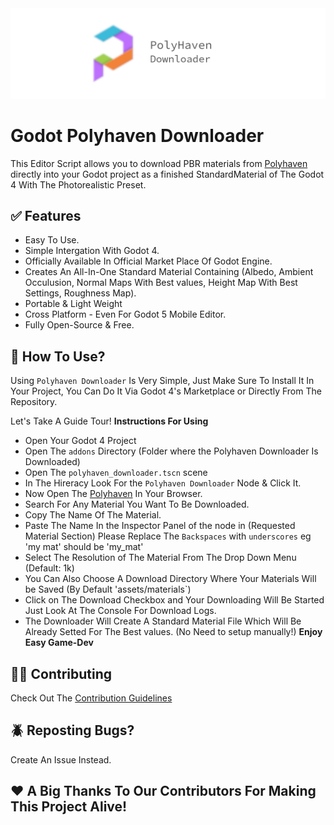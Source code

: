 <img src="img/banner.png">

# Godot Polyhaven Downloader

This Editor Script allows you to download PBR materials from [Polyhaven](https://polyhaven.org/) directly into your Godot project as a finished StandardMaterial of The Godot 4 With The Photorealistic Preset.

## ✅ Features
 - Easy To Use.
 - Simple Intergation With Godot 4.
 - Officially Available In Official Market Place Of Godot Engine.
 - Creates An All-In-One Standard Material Containing (Albedo, Ambient Occulusion, Normal Maps With Best values, Height Map With Best Settings, Roughness Map).
 - Portable & Light Weight
 - Cross Platform - Even For Godot 5 Mobile Editor.
 - Fully Open-Source & Free.

## 📃 How To Use?
Using `Polyhaven Downloader` Is Very Simple, Just Make Sure To Install It In Your Project, You Can Do It Via Godot 4's Marketplace or Directly From The Repository.

Let's Take A Guide Tour!
**Instructions For Using**
 - Open Your Godot 4 Project
 - Open The `addons` Directory (Folder where the Polyhaven Downloader Is Downloaded)
 - Open The `polyhaven_downloader.tscn` scene
 - In The Hireracy Look For the `Polyhaven Downloader` Node & Click It.
 - Now Open The [Polyhaven](https://polyhaven.org/) In Your Browser.
 - Search For Any Material You Want To Be Downloaded.
 - Copy The Name Of The Material.
 - Paste The Name In the Inspector Panel of the node in (Requested Material Section) Please Replace The `Backspaces` with `underscores` eg 'my mat' should be 'my_mat'
 - Select The Resolution of The Material From The Drop Down Menu (Default: 1k)
 - You Can Also Choose A Download Directory Where Your Materials Will be Saved (By Default 'assets/materials`)
 - Click on The Download Checkbox and Your Downloading Will Be Started Just Look At The Console For Download Logs.
 - The Downloader Will Create A Standard Material File Which Will Be Already Setted For The Best values. (No Need to setup manually!)
**Enjoy Easy Game-Dev**

## 🤝🏻 Contributing
Check Out The [Contribution Guidelines](CONTRIBUTING.md)

## 🪲 Reposting Bugs?
Create An Issue Instead.

## ❤️ A Big Thanks To Our Contributors For Making This Project Alive!
